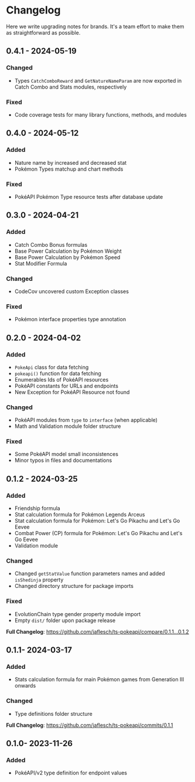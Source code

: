 # Changelog

Here we write upgrading notes for brands. It's a team effort to make them as
straightforward as possible.

## 0.4.1 - 2024-05-19

### Changed
- Types `CatchComboReward` and `GetNatureNameParam` are now exported in Catch Combo and Stats modules, respectively

### Fixed
- Code coverage tests for many library functions, methods, and modules

## 0.4.0 - 2024-05-12

### Added
- Nature name by increased and decreased stat
- Pokémon Types matchup and chart methods

### Fixed
- PokéAPI Pokémon Type resource tests after database update


## 0.3.0 - 2024-04-21

### Added
- Catch Combo Bonus formulas
- Base Power Calculation by Pokémon Weight
- Base Power Calculation by Pokémon Speed
- Stat Modifier Formula

### Changed
- CodeCov uncovered custom Exception classes

### Fixed
- Pokémon interface properties type annotation

## 0.2.0 - 2024-04-02
 
### Added
- `PokeApi` class for data fetching
- `pokeapi()` function for data fetching
- Enumerables Ids of PokéAPI resources
- PokéAPI constants for URLs and endpoints
- New Exception for PokéAPI Resource not found

### Changed
- PokéAPI modules from `type` to `interface` (when applicable)
- Math and Validation module folder structure

### Fixed
- Some PokéAPI model small inconsistences
- Minor typos in files and documentations

## 0.1.2 - 2024-03-25
 
### Added
- Friendship formula
- Stat calculation formula for Pokémon Legends Arceus
- Stat calculation formula for Pokémon: Let's Go Pikachu and Let's Go Eevee
- Combat Power (CP) formula for Pokémon: Let's Go Pikachu and Let's Go Eevee
- Validation module

### Changed
- Changed `getStatValue` function parameters names and added `isShedinja` property
- Changed directory structure for package imports

### Fixed
- EvolutionChain type gender property module import
- Empty `dist/` folder upon package release


**Full Changelog**: https://github.com/jaflesch/ts-pokeapi/compare/0.1.1...0.1.2

## 0.1.1- 2024-03-17
 
### Added
- Stats calculation formula for main Pokémon games from Generation III onwards

### Changed
- Type definitions folder structure

**Full Changelog**: https://github.com/jaflesch/ts-pokeapi/commits/0.1.1

## 0.1.0- 2023-11-26
 
### Added
- PokéAPI/v2 type definition for endpoint values